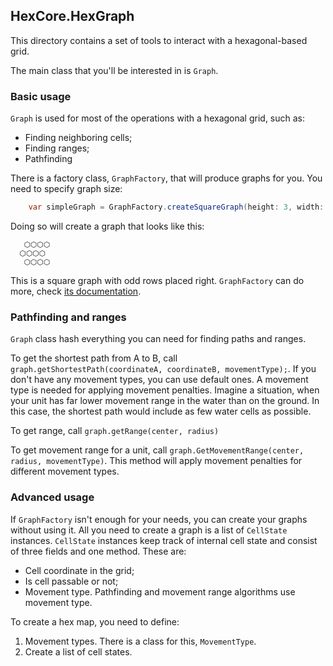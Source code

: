 ## HexCore.HexGraph

This directory contains a set of tools to interact with a hexagonal-based grid.

The main class that you'll be interested in is `Graph`.

### Basic usage

`Graph` is used for most of the operations with a hexagonal grid, such as:
* Finding neighboring cells;
* Finding ranges;
* Pathfinding

There is a factory class, `GraphFactory`, that will produce graphs for you. You need to specify graph size:

```c#
    var simpleGraph = GraphFactory.createSquareGraph(height: 3, width: 4);
```

Doing so will create a graph that looks like this:
```
   ⬡⬡⬡⬡
  ⬡⬡⬡⬡
   ⬡⬡⬡⬡
```
This is a square graph with odd rows placed right. `GraphFactory` can do more, check [its documentation](./GRAPH_FACTORY_README.md).

### Pathfinding and ranges

`Graph` class hash everything you can need for finding paths and ranges.

To get the shortest path from A to B, call `graph.getShortestPath(coordinateA, coordinateB, movementType);`. If you
don't have any movement types, you can use default ones. A movement type is needed for applying movement penalties.
Imagine a situation, when your unit has far lower movement range in the water than on the ground. In this case, the shortest path would include as few water cells as possible.

To get range, call `graph.getRange(center, radius)`

To get movement range for a unit, call `graph.GetMovementRange(center, radius, movementType)`. This method will apply
movement penalties for different movement types.

### Advanced usage

If `GraphFactory` isn't enough for your needs, you can create your graphs without using it.
All you need to create a graph is a list of 
`CellState` instances. `CellState` instances keep track of internal cell state and consist of
three fields and one method. These are: 
- Cell coordinate in the grid;
- Is cell passable or not;
- Movement type. Pathfinding and movement range algorithms use movement type.

To create a hex map, you need to define:
1. Movement types. There is a class for this, `MovementType`.
2. Create a list of cell states. 
